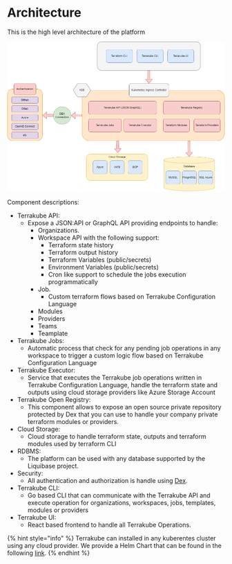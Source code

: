 # Architecture

This is the high level architecture of the platform

![](../.gitbook/assets/TerrakubeV2.png)

Component descriptions:

* Terrakube API:
  * Expose a JSON:API or GraphQL API providing endpoints to handle:
    * Organizations.
    * Workspace API with the following support:
      * Terraform state history
      * Terraform output history
      * Terraform Variables (public/secrets)
      * Environment Variables (public/secrets)
      * Cron like support to schedule the jobs execution programmatically
    * Job.
      * Custom terraform flows based on Terrakube Configuration Language
    * Modules
    * Providers
    * Teams
    * Teamplate
* Terrakube Jobs:
  * Automatic process that check for any pending job operations in any workspace to trigger a custom logic flow based on Terrakube Configuration Language
* Terrakube Executor:
  * Service that executes the Terrakube job operations written in Terrakube Configuration Language, handle the terraform state and outputs using cloud storage providers like Azure Storage Account
* Terrakube Open Registry:
  * This component allows to expose an open source private repository protected by Dex that you can use to handle your company private terraform modules or providers.
* Cloud Storage:
  * Cloud storage to handle terraform state, outputs and terraform modules used by terraform CLI
* RDBMS:
  * The platform can be used with any database supported by the Liquibase project.
* Security:
  * All authentication and authorization is handle using [Dex](https://dexidp.io/).
* Terrakube CLI:
  * Go based CLI that can communicate with the Terrakube API and execute operation for organizations, workspaces, jobs, templates, modules or providers
* Terrakube UI:
  * React based frontend to handle all Terrakube Operations.

{% hint style="info" %}
Terrakube can installed in any kuberentes cluster using any cloud provider. We provide a Helm Chart that can be found in the following [link](https://github.com/AzBuilder/terrakube-helm-chart).
{% endhint %}
